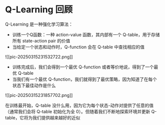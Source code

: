 # Q-Learning 回顾

Q-Learning 是一种强化学习算法：
- 训练一个Q函数：一种 action-value 函数，其内部有一个 Q-table，用于存储所有 state-action pair 的价值
- 当给定一个状态和动作时，Q-function 会在 Q-table 中查找相应的值

![[pic-20250315231532722.png]]

- 训练完成后，我们会得到一个最优 Q-function 或者等价地说，得到了一个最优 Q-table
- 当我们有一个最优 Q-function，我们就得到了最优策略，因为知道了在每个状态下最佳动作是什么

![[pic-20250315231857702.png]]

在训练最开始，Q-table 没什么用，因为它为每个状态-动作对提供了任意的值（通常我们会将 Q-table 初始化为全 0）。但随着我们不断地探索环境并更新 Q-table，它将为我们提供越来越好的近似